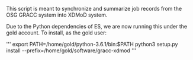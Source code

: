 This script is meant to synchronize and summarize job records from the OSG
GRACC system into XDMoD system.

Due to the Python dependencies of ES, we are now running this under the gold
account. To install, as the gold user:

'''
export PATH=/home/gold/python-3.6.1/bin:$PATH
python3 setup.py install --prefix=/home/gold/software/gracc-xdmod
'''


